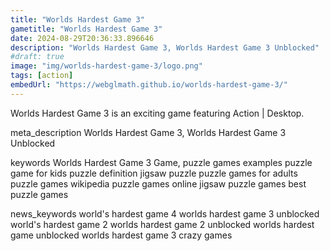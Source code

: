 ```yaml
---
title: "Worlds Hardest Game 3"
gametitle: "Worlds Hardest Game 3"
date: 2024-08-29T20:36:33.896646
description: "Worlds Hardest Game 3, Worlds Hardest Game 3 Unblocked"
#draft: true
image: "img/worlds-hardest-game-3/logo.png"
tags: [action]
embedUrl: "https://webglmath.github.io/worlds-hardest-game-3/"
---
```


Worlds Hardest Game 3 is an exciting game featuring Action | Desktop.

meta_description
Worlds Hardest Game 3, Worlds Hardest Game 3 Unblocked


keywords
Worlds Hardest Game 3 Game, puzzle games examples puzzle game for kids puzzle definition jigsaw puzzle puzzle games for adults puzzle games wikipedia puzzle games online jigsaw puzzle games best puzzle games


news_keywords
world's hardest game 4 worlds hardest game 3 unblocked world's hardest game 2 worlds hardest game 2 unblocked worlds hardest game unblocked worlds hardest game 3 crazy games
